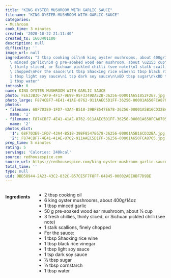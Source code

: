 ```yaml
---
title: "KING OYSTER MUSHROOM WITH GARLIC SAUCE"
filename: "KING-OYSTER-MUSHROOM-WITH-GARLIC-SAUCE"
categories:
- Mushroom
cook_time: 3 minutes
created: '2020-10-22 21:11:40'
created_ts: 1603401100
description: null
difficulty: ''
image_url: null
ingredients: "2 tbsp cooking oil\n6 king oyster mushrooms, about 400g/14oz\n1 tbsp\
  \ minced garlic\n50 g pre-soaked wood ear mushroom, about \u2153 cup\n3 fresh chillies,\
  \ thinly sliced, or Sichuan pickled chilli (see note)\n1 stalk scallions, finely\
  \ chopped\nFor the sauce:\n1 tbsp Shaoxing rice wine\n1 tbsp black rice vinegar\n\
  1 tbsp light soy sauce\n1 tsp dark soy sauce\n\xBD tbsp sugar\n\xBD tbsp cornstarch\n\
  1 tbsp water"
intrash: 0
name: KING OYSTER MUSHROOM WITH GARLIC SAUCE
photo: FE633B30-7AF9-4F17-9E99-95F3349DAE2B-36256-00001A651852F2E7.jpg
photo_large: F874CBF7-4E41-41AE-8762-911AAEC5D1FF-36256-00001A650FCA8705.jpg
photos:
- filename: 68F703E9-1FD7-43A4-B518-39BF8547E678-36256-00001A5B16CD32BA.jpg
  name: '1'
- filename: F874CBF7-4E41-41AE-8762-911AAEC5D1FF-36256-00001A650FCA8705.jpg
  name: '2'
photos_dict:
  '1': 68F703E9-1FD7-43A4-B518-39BF8547E678-36256-00001A5B16CD32BA.jpg
  '2': F874CBF7-4E41-41AE-8762-911AAEC5D1FF-36256-00001A650FCA8705.jpg
prep_time: 5 minutes
rating: 5
servings: 'Calories: 240kcal'
source: redhousespice.com
source_url: https://redhousespice.com/king-oyster-mushroom-garlic-sauce/
total_time: ''
type: null
uid: 9BD58944-2A23-43C2-832C-B57CE5F7F8FF-64845-00002AEE0BF7D9BE
---
```

<div class="large-8 medium-7 columns" id="writeup">	</div><!-- #writeup -->
</div><!-- #row-one -->
<div class="row" id="row-two">	<div class="medium-4 small-5 columns"><h4 id="ingredients">Ingredients</h4><div class="box box-ingredients content"><ul>
<li>2 tbsp cooking oil</li>
<li>6 king oyster mushrooms, about 400g/14oz</li>
<li>1 tbsp minced garlic</li>
<li>50 g pre-soaked wood ear mushroom, about ⅓ cup</li>
<li>3 fresh chillies, thinly sliced, or Sichuan pickled chilli (see note)</li>
<li>1 stalk scallions, finely chopped</li>
<li>For the sauce:</li>
<li>1 tbsp Shaoxing rice wine</li>
<li>1 tbsp black rice vinegar</li>
<li>1 tbsp light soy sauce</li>
<li>1 tsp dark soy sauce</li>
<li>½ tbsp sugar</li>
<li>½ tbsp cornstarch</li>
<li>1 tbsp water</li>
</ul>
</div>	</div>	<div class="medium-6 small-7 columns">	</div>